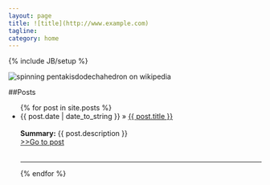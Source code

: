 ```yaml
---
layout: page
title: ![title](http://www.example.com)
tagline: 
category: home
---
```

{% include JB/setup %}

![spinning pentakisdodechahedron on wikipedia](http://upload.wikimedia.org/wikipedia/commons/f/fc/Pentakisdodecahedron02.gif "Spinning Pentakisdodecahedron")

##Posts

<ul class="posts">
  {% for post in site.posts %}
    <li><span>{{ post.date | date_to_string }}</span> &raquo; <a href="{{ BASE_PATH }}{{ post.url }}">{{ post.title }}</a></li><br/>
    <div class="post-description"><b>Summary:</b> {{ post.description }} <a href="{{ BASE_PATH }}{{ post.url }}"> <br />>>Go to post</a> </div><br/>
    <hr>
  {% endfor %}
</ul>



